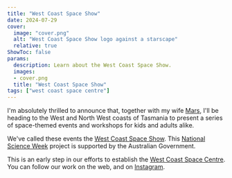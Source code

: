 ```yaml
---
title: "West Coast Space Show"
date: 2024-07-29
cover:
  image: "cover.png"
  alt: "West Coast Space Show logo against a starscape"
  relative: true
ShowToc: false
params:
  description: Learn about the West Coast Space Show.
  images:
  - cover.png
  title: "West Coast Space Show"
tags: ["west coast space centre"]
---
```


I'm absolutely thrilled to announce that, together with my wife [Mars](https://themartianlife.com), I'll be heading to the West and North West coasts of Tasmania to present a series of space-themed events and workshops for kids and adults alike.

We've called these events the [West Coast Space Show](http://westcoastspacecentre.com/scienceweek2024). This [National Science Week](https://scienceweek.net.au) project is supported by the Australian Government.

This is an early step in our efforts to establish the [West Coast Space Centre](https://www.westcoastspacecentre.com). You can follow our work on the web, and on [Instagram](http://instagram.com/westcoastspacecentre/).